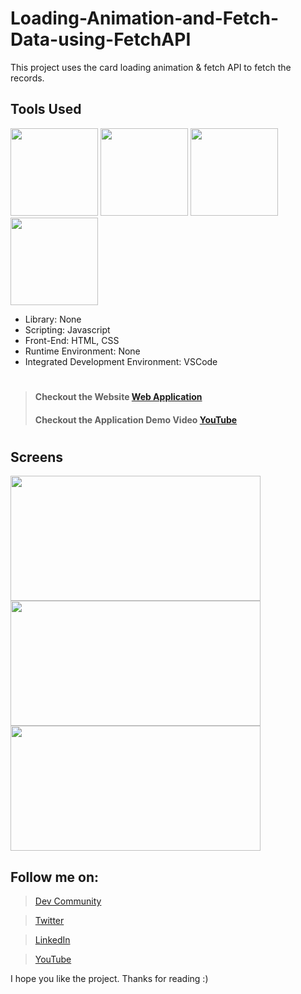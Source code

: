 # Loading-Animation-and-Fetch-Data-using-FetchAPI
This project uses the card loading animation &amp; fetch API to fetch the records.

## Tools Used
<p align="left">
<img height="140" width="140" src="https://www.w3.org/html/logo/downloads/HTML5_Logo_256.png">
<img height="140" width="140" src="https://logodix.com/logo/470309.png">
<img height="140" width="140" src="https://upload.wikimedia.org/wikipedia/commons/6/6a/JavaScript-logo.png">
<img height="140" width="140" src="https://code.visualstudio.com/assets/apple-touch-icon.png">
</p>

* Library: None
* Scripting: Javascript
* Front-End: HTML, CSS
* Runtime Environment: None
* Integrated Development Environment: VSCode

#
> #### Checkout the Website [Web Application](https://bit.ly/3t7vPL1)
> #### Checkout the Application Demo Video [YouTube](https://youtu.be/Cju_AYHgbF0)
#

## Screens
<p align="left">
<img height="200" width="400" src="https://user-images.githubusercontent.com/76626529/152152880-0991c407-3f10-4952-8b72-50f613a10c65.jpg">
<img height="200" width="400" src="https://user-images.githubusercontent.com/76626529/152152931-f7328adb-fbc9-474f-b943-d4c03ba5ab06.jpg">
<img height="200" width="400" src="https://user-images.githubusercontent.com/76626529/152152936-3a2fe8c2-d06b-4677-ba22-d5b44fdde67f.jpg">
</p>

## Follow me on:
> [Dev Community](https://dev.to/ayushkanduri)

> [Twitter](https://twitter.com/ayush_codes)
 
> [LinkedIn](https://www.linkedin.com/in/ayushkanduri/)

> [YouTube](https://www.youtube.com/channel/UC6c1ajC_2jF7wQp7Y13t2bg)

I hope you like the project. Thanks for reading :)
